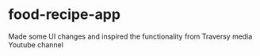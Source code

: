 # food-recipe-app
Made some UI changes and inspired the functionality from Traversy media Youtube channel
